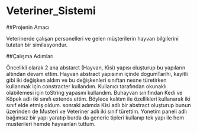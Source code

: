 # Veteriner_Sistemi
##Projenin Amacı

Veterinerde çalışan personelleri ve gelen müşterilerin hayvan bilgilerini tutatan bir similasyondur.


##Çalışma Adımları

Öncelikli olarak 2 ana abstarct (Hayvan, Kisi) yapısı oluşturup bu yapıların altından devam ettim. Hayvan abstract yapısının içinde dogumTarihi, kayitli gibi iki 
değişken aldım ve bu değişkenleri sınıftan nesne türetirken kullanmak için constracter kullandım. Kullanıcı tarafından okunaklı olabilemesi için toString yapasını
kullandım. Buhayvan sınıfından Kedi ve Köpek adlı iki sınıfı extends ettim. Böylece kalıtım ile özellikleri kullanarak iki sınıf elde etmiş oldum. sonraki adımda
Kisi adlı bir abstract oluşturup bunun üzerinden de Musteri ve Veteriner adlı iki sınıf türettim. Yonetim paneli adlı bağımsız bir yapı yaratıp burda da generic
tipleri kullanıp tek yapı ile hem musterileri hemde hayvanları tuttum.

